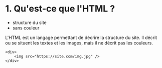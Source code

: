 # 1. Qu'est-ce que l'HTML ?
- structure du site
- sans couleur

L'HTML est un langage permettant de décrire la structure du site. Il décrit ou se situent les textes et les images, mais il ne décrit pas les couleurs.

```
<div>
    <img src="https://site.com/img.jpg" />
</div>
```